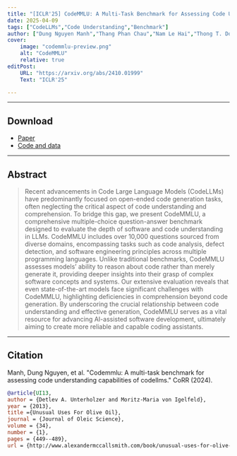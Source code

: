 ```yaml
---
title: "[ICLR'25] CodeMMLU: A Multi-Task Benchmark for Assessing Code Understanding Capabilities of CodeLLMs" 
date: 2025-04-09
tags: ["CodeLLMs","Code Understanding","Benchmark"]
author: ["Dung Nguyen Manh","Thang Phan Chau","Nam Le Hai","Thong T. Doan","Nam V. Nguyen","Quang Pham","Nghi D. Q. Bui"]
cover:
    image: "codemmlu-preview.png"
    alt: "CodeMMLU"
    relative: true
editPost:
    URL: "https://arxiv.org/abs/2410.01999"
    Text: "ICLR'25"

---
```


---

## Download

+ [Paper](2410.01999v1.pdf)
+ [Code and data](https://github.com/FSoft-AI4Code/CodeMMLU)

---

## Abstract

> Recent advancements in Code Large Language Models (CodeLLMs) have predominantly focused on open-ended code generation tasks, often neglecting the critical aspect of code understanding and comprehension. To bridge this gap, we present CodeMMLU, a comprehensive multiple-choice question-answer benchmark designed to evaluate the depth of software and code understanding in LLMs. CodeMMLU includes over 10,000 questions sourced from diverse domains, encompassing tasks such as code analysis, defect detection, and software engineering principles across multiple programming languages. Unlike traditional benchmarks, CodeMMLU assesses models’ ability to reason about code rather than merely generate it, providing deeper insights into their grasp of complex software concepts and systems. Our extensive evaluation reveals that even state-of-the-art models face significant challenges with CodeMMLU, highlighting deficiencies in comprehension beyond code generation. By underscoring the crucial relationship between code understanding and effective generation, CodeMMLU serves as a vital resource for advancing AI-assisted software development, ultimately aiming to create more reliable and capable coding assistants.

---


## Citation

Manh, Dung Nguyen, et al. "Codemmlu: A multi-task benchmark for assessing code understanding capabilities of codellms." CoRR (2024).

```BibTeX
@article{UI13,
author = {Detlev A. Unterholzer and Moritz-Maria von Igelfeld},
year = {2013},
title ={Unusual Uses For Olive Oil},
journal = {Journal of Oleic Science},
volume = {34},
number = {1},
pages = {449--489},
url = {http://www.alexandermccallsmith.com/book/unusual-uses-for-olive-oil}}
```
